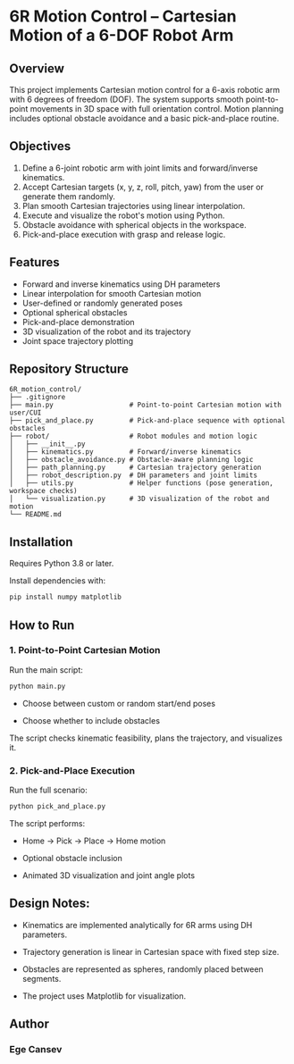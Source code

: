 # 6R Motion Control – Cartesian Motion of a 6-DOF Robot Arm

## Overview

This project implements Cartesian motion control for a 6-axis robotic arm with 6 degrees of freedom (DOF). The system supports smooth point-to-point movements in 3D space with full orientation control. Motion planning includes optional obstacle avoidance and a basic pick-and-place routine.


## Objectives

1. Define a 6-joint robotic arm with joint limits and forward/inverse kinematics.
2. Accept Cartesian targets (x, y, z, roll, pitch, yaw) from the user or generate them randomly.
3. Plan smooth Cartesian trajectories using linear interpolation.
4. Execute and visualize the robot's motion using Python.
5. Obstacle avoidance with spherical objects in the workspace.
6. Pick-and-place execution with grasp and release logic.
   
## Features

- Forward and inverse kinematics using DH parameters
- Linear interpolation for smooth Cartesian motion
- User-defined or randomly generated poses
- Optional spherical obstacles
- Pick-and-place demonstration
- 3D visualization of the robot and its trajectory
- Joint space trajectory plotting


## Repository Structure
```
6R_motion_control/
├── .gitignore
├── main.py                   # Point-to-point Cartesian motion with user/CUI
├── pick_and_place.py         # Pick-and-place sequence with optional obstacles
├── robot/                    # Robot modules and motion logic
│   ├── __init__.py
│   ├── kinematics.py         # Forward/inverse kinematics
│   ├── obstacle_avoidance.py # Obstacle-aware planning logic
│   ├── path_planning.py      # Cartesian trajectory generation
│   ├── robot_description.py  # DH parameters and joint limits
│   ├── utils.py              # Helper functions (pose generation, workspace checks)
│   └── visualization.py      # 3D visualization of the robot and motion
└── README.md
```

## Installation

Requires Python 3.8 or later.

Install dependencies with:

```bash
pip install numpy matplotlib
```


## How to Run

### 1. Point-to-Point Cartesian Motion


Run the main script:

```bash
python main.py
```

- Choose between custom or random start/end poses

- Choose whether to include obstacles

The script checks kinematic feasibility, plans the trajectory, and visualizes it.

### 2. Pick-and-Place Execution

Run the full scenario:

```bash
python pick_and_place.py
```

The script performs:

- Home → Pick → Place → Home motion

- Optional obstacle inclusion

- Animated 3D visualization and joint angle plots

## Design Notes:

- Kinematics are implemented analytically for 6R arms using DH parameters.

- Trajectory generation is linear in Cartesian space with fixed step size.

- Obstacles are represented as spheres, randomly placed between segments.

- The project uses Matplotlib for visualization.



## Author

### Ege Cansev
